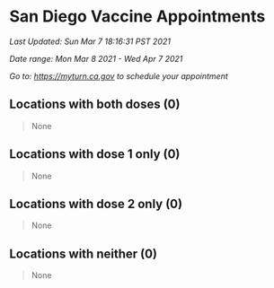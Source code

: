 # San Diego Vaccine Appointments
*Last Updated: Sun Mar 7 18:16:31 PST 2021*

*Date range: Mon Mar 8 2021 - Wed Apr 7 2021*

*Go to: <https://myturn.ca.gov> to schedule your appointment*


## Locations with both doses (0)

>None

## Locations with dose 1 only (0)

>None

## Locations with dose 2 only (0)

>None

## Locations with neither (0)

>None

